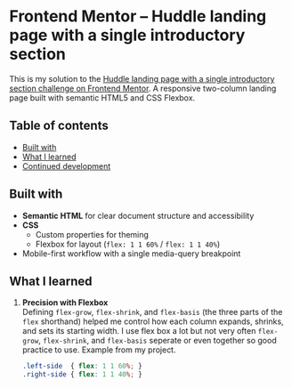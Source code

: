 # Frontend Mentor – Huddle landing page with a single introductory section

This is my solution to the [Huddle landing page with a single introductory section challenge on Frontend Mentor](https://www.frontendmentor.io/challenges/huddle-landing-page-with-a-single-introductory-section-B_2Wvxgi0). A responsive two-column landing page built with semantic HTML5 and CSS Flexbox.

## Table of contents

- [Built with](#built-with)  
- [What I learned](#what-i-learned)  
- [Continued development](#continued-development)  

## Built with

- **Semantic HTML** for clear document structure and accessibility  
- **CSS**  
  - Custom properties for theming  
  - Flexbox for layout (`flex: 1 1 60%` / `flex: 1 1 40%`) 
- Mobile-first workflow with a single media-query breakpoint  

## What I learned

1. **Precision with Flexbox**  
   Defining `flex-grow`, `flex-shrink`, and `flex-basis` (the three parts of the `flex` shorthand) helped me control how each column expands, shrinks, and sets its starting width. I use flex box a lot but not very often `flex-grow`, `flex-shrink`, and `flex-basis` seperate or even together so good practice to use. Example from my project. 
   ```css
   .left-side  { flex: 1 1 60%; }
   .right-side { flex: 1 1 40%; }
